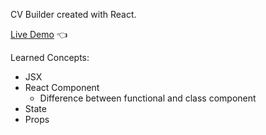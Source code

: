 CV Builder created with React.

[Live Demo](https://gonzalo102.github.io/CV-Builder/) :point_left:

Learned Concepts:

- JSX
- React Component
  - Difference between functional and class component
- State
- Props
